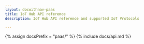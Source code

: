 ```yaml
---
layout: docwithnav-paas
title: IoT Hub API reference
description: IoT Hub API reference and supported IoT Protocols

---
```

{% assign docsPrefix = "paas/" %}
{% include docs/api.md %}
